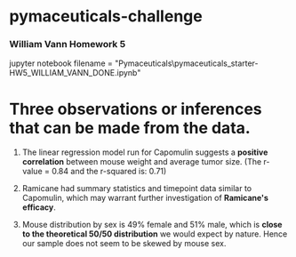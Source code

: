 # pymaceuticals-challenge

### William Vann Homework 5

jupyter notebook filename = "Pymaceuticals\pymaceuticals_starter-HW5_WILLIAM_VANN_DONE.ipynb"


# Three observations or inferences that can be made from the data. 

1. The linear regression model run for Capomulin suggests a **positive correlation** between mouse weight and average tumor size. (The r-value = 0.84 and the r-squared is: 0.71)

2. Ramicane had summary statistics and timepoint data similar to Capomulin, which may warrant further investigation of **Ramicane's efficacy**.  

3. Mouse distribution by sex is 49% female and 51% male, which is **close to the theoretical 50/50 distribution** we would expect by nature. Hence our sample does not seem to be skewed by mouse sex. 